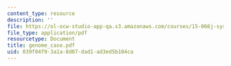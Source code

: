```yaml
---
content_type: resource
description: ''
file: https://ol-ocw-studio-app-qa.s3.amazonaws.com/courses/15-066j-system-optimization-and-analysis-for-manufacturing-summer-2003/039f04f93a1a8d07dad1ad3ed5b104ca_genome_case.pdf
file_type: application/pdf
resourcetype: Document
title: genome_case.pdf
uid: 039f04f9-3a1a-8d07-dad1-ad3ed5b104ca
---
```


